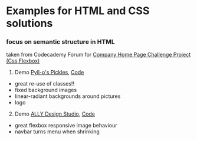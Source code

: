 # Examples for HTML and CSS solutions

### focus on semantic structure in HTML

taken from Codecademy Forum for [Company Home Page Challenge Project (Css,Flexbox)](https://discuss.codecademy.com/t/company-home-page-challenge-project-css-flexbox/462383/2)

1. Demo [Pyll-o's Pickles](https://pickles.pyllo.xyz/#mission), [Code](https://github.com/pyll-o/Company-Home-Page)
- great re-use of classes!!
- fixed background images
- linear-radiant backgrounds around pictures
- logo

2. Demo [ALLY Design Studio](https://llewllew.github.io/ALLY-Design-Studio-Homepage/), [Code](https://github.com/LlewLlew/ALLY-Design-Studio-Homepage)
- great flexbox responsive image behaviour 
- navbar turns menu when shrinking
